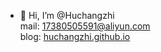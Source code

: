 - 👋 Hi, I’m @Huchangzhi  
mail: 17380505591@aliyun.com  
blog: [huchangzhi.github.io](https://huchangzhi.github.io)
